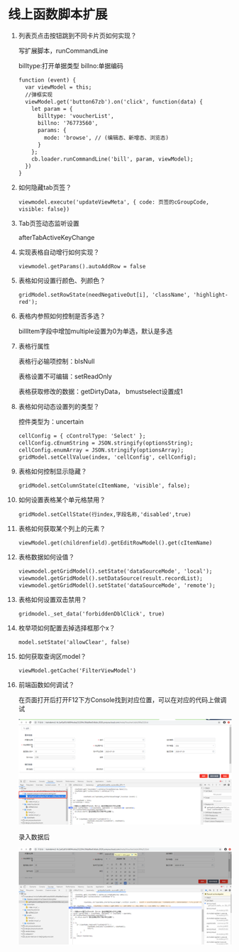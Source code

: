 # 线上函数脚本扩展

1. 列表页点击按钮跳到不同卡片页如何实现？

   写扩展脚本，runCommandLine

   billtype:打开单据类型      billno:单据编码 

   ```
   function (event) {
     var viewModel = this;
     //弹框实现
     viewModel.get('button67zb').on('click', function(data) {
       let param = {
         billtype: 'voucherList',
         billno: '76773560',
         params: {
           mode: 'browse', // (编辑态、新增态、浏览态)
         }
       };
       cb.loader.runCommandLine('bill', param, viewModel);
     })
   }
   ```

   

2. 如何隐藏tab页签？

   ```
   viewmodel.execute('updateViewMeta', { code: 页签的cGroupCode, visible: false})
   ```

   

3. Tab页签动态监听设置

   afterTabActiveKeyChange

   

4. 实现表格自动增行如何实现？

   ```
   viewmodel.getParams().autoAddRow = false
   ```

   

5. 表格如何设置行颜色、列颜色？

   ```
   gridModel.setRowState(needNegativeOut[i], 'className', 'highlight-red');
   ```

   

6. 表格内参照如何控制是否多选？

   billItem字段中增加multiple设置为0为单选，默认是多选

   

7. 表格行属性

   表格行必输项控制：bIsNull

   表格设置不可编辑：setReadOnly

   表格获取修改的数据：getDirtyData， bmustselect设置成1

   

8. 表格如何动态设置列的类型？

   控件类型为：uncertain

   ```
   cellConfig = { cControlType: 'Select' };
   cellConfig.cEnumString = JSON.stringify(optionsString);
   cellConfig.enumArray = JSON.stringify(optionsArray);
   gridModel.setCellValue(index, 'cellConfig', cellConfig);
   ```

   

9. 表格如何控制显示隐藏？

   ```
   gridModel.setColumnState(cItemName, 'visible', false);
   ```

   

10. 如何设置表格某个单元格禁用？

    ```
    gridModel.setCellState(行index,字段名称,'disabled',true)
    ```

    

11. 表格如何获取某个列上的元素？

    ```
    viewModel.get(childrenfield).getEditRowModel().get(cItemName)
    ```

    

12. 表格数据如何设值？

    ```
    viewmodel.getGridModel().setState('dataSourceMode', 'local');
    viewmodel.getGridModel().setDataSource(result.recordList);
    viewmodel.getGridModel().setState('dataSourceMode', 'remote');
    ```

    

13. 表格如何设置双击禁用？

    ```
    gridmodel._set_data('forbiddenDblClick', true)
    ```

    

14. 枚举项如何配置去掉选择框那个x？

    ```
    model.setState('allowClear', false)
    ```

    

15. 如何获取查询区model？

    ```
    viewModel.getCache('FilterViewModel')
    ```

    
    
16. 前端函数如何调试？

    在页面打开后打开F12下方Console找到对应位置，可以在对应的代码上做调试

    ![](/image/前端调试1.png)

    录入数据后

    ![](/image/前端调试2.png)

    

